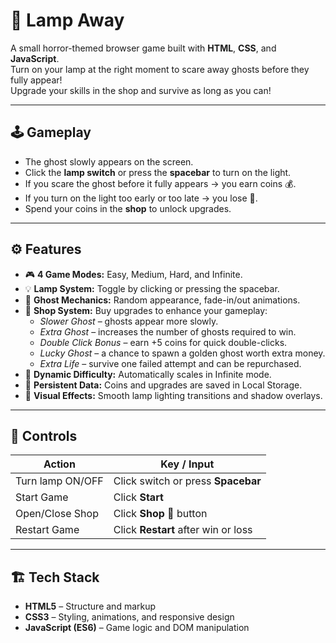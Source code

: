 # 👻 Lamp Away

A small horror-themed browser game built with **HTML**, **CSS**, and **JavaScript**.  
Turn on your lamp at the right moment to scare away ghosts before they fully appear!  
Upgrade your skills in the shop and survive as long as you can!

---

## 🕹️ Gameplay

- The ghost slowly appears on the screen.
- Click the **lamp switch** or press the **spacebar** to turn on the light.
- If you scare the ghost before it fully appears → you earn coins 💰.
- If you turn on the light too early or too late → you lose 👻.
- Spend your coins in the **shop** to unlock upgrades.

---

## ⚙️ Features

- 🎮 **4 Game Modes:** Easy, Medium, Hard, and Infinite.
- 💡 **Lamp System:** Toggle by clicking or pressing the spacebar.
- 👻 **Ghost Mechanics:** Random appearance, fade-in/out animations.
- 🏪 **Shop System:** Buy upgrades to enhance your gameplay:
  - *Slower Ghost* – ghosts appear more slowly.
  - *Extra Ghost* – increases the number of ghosts required to win.
  - *Double Click Bonus* – earn +5 coins for quick double-clicks.
  - *Lucky Ghost* – a chance to spawn a golden ghost worth extra money.
  - *Extra Life* – survive one failed attempt and can be repurchased.
- 🧠 **Dynamic Difficulty:** Automatically scales in Infinite mode.
- 💾 **Persistent Data:** Coins and upgrades are saved in Local Storage.
- 🔦 **Visual Effects:** Smooth lamp lighting transitions and shadow overlays.

---

## 🧩 Controls

| Action | Key / Input |
|--------|--------------|
| Turn lamp ON/OFF | Click switch or press **Spacebar** |
| Start Game | Click **Start** |
| Open/Close Shop | Click **Shop 🏪** button |
| Restart Game | Click **Restart** after win or loss |

---

## 🏗️ Tech Stack

- **HTML5** – Structure and markup  
- **CSS3** – Styling, animations, and responsive design  
- **JavaScript (ES6)** – Game logic and DOM manipulation  

